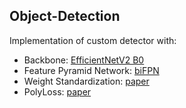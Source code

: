 ## Object-Detection

Implementation of custom detector with:
- Backbone: [EfficientNetV2 B0]([https://arxiv.org/abs/2104.00298](https://arxiv.org/abs/1911.09070))
- Feature Pyramid Network: [biFPN](https://arxiv.org/abs/1911.09070)
- Weight Standardization: [paper](https://arxiv.org/abs/1903.10520)
- PolyLoss: [paper](https://arxiv.org/abs/2204.12511)
